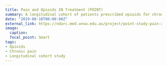 ```yaml
---
title: Pain and Opioids IN Treatment (POINT)
summary: A longitudinal cohort of patients prescribed opioids for chronic non-cancer pain.
date: "2019-08-10T00:00:00Z"
external_link: https://ndarc.med.unsw.edu.au/project/point-study-pain-and-opioids-treatment
image:
  caption: 
  focal_point: Smart
tags:
- Opioids
- Chronic pain
- Longitudinal cohort study
---
```

